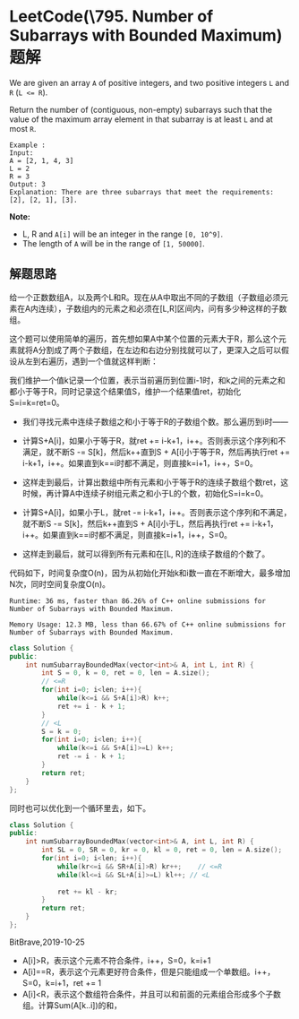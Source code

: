 # LeetCode(\795. Number of Subarrays with Bounded Maximum)题解

We are given an array `A` of positive integers, and two positive integers `L` and `R` (`L <= R`).

Return the number of (contiguous, non-empty) subarrays such that the value of the maximum array element in that subarray is at least `L` and at most `R`.

```
Example :
Input: 
A = [2, 1, 4, 3]
L = 2
R = 3
Output: 3
Explanation: There are three subarrays that meet the requirements: [2], [2, 1], [3].
```

**Note:**

- L, R and `A[i]` will be an integer in the range `[0, 10^9]`.
- The length of `A` will be in the range of `[1, 50000]`.

## 解题思路

给一个正数数组A，以及两个L和R。现在从A中取出不同的子数组（子数组必须元素在A内连续），子数组内的元素之和必须在[L,R]区间内，问有多少种这样的子数组。

这个题可以使用简单的遍历，首先想如果A中某个位置的元素大于R，那么这个元素就将A分割成了两个子数组，在左边和右边分别找就可以了，更深入之后可以假设从左到右遍历，遇到一个值就这样判断：

我们维护一个值k记录一个位置，表示当前遍历到位置i-1时，和k之间的元素之和都小于等于R，同时记录这个结果值S，维护一个结果值ret，初始化S=i=k=ret=0。

- 我们寻找元素中连续子数组之和小于等于R的子数组个数。那么遍历到i时——

- 计算S+A[i]，如果小于等于R，就ret += i-k+1，i++。否则表示这个序列和不满足，就不断S -= S[k]，然后k++直到S + A[i]小于等于R，然后再执行ret += i-k+1，i++。如果直到k==i时都不满足，则直接k=i+1，i++，S=0。
- 这样走到最后，计算出数组中所有元素和小于等于R的连续子数组个数ret，这时候，再计算A中连续子树组元素之和小于L的个数，初始化S=i=k=0。
- 计算S+A[i]，如果小于L，就ret -= i-k+1，i++。否则表示这个序列和不满足，就不断S -= S[k]，然后k++直到S + A[i]小于L，然后再执行ret += i-k+1，i++。如果直到k==i时都不满足，则直接k=i+1，i++，S=0。
- 这样走到最后，就可以得到所有元素和在[L, R]的连续子数组的个数了。

代码如下，时间复杂度O(n)，因为从初始化开始k和i数一直在不断增大，最多增加N次，同时空间复杂度O(n)。

`Runtime: 36 ms, faster than 86.26% of C++ online submissions for Number of Subarrays with Bounded Maximum.`

`Memory Usage: 12.3 MB, less than 66.67% of C++ online submissions for Number of Subarrays with Bounded Maximum.`

```c++
class Solution {
public:
    int numSubarrayBoundedMax(vector<int>& A, int L, int R) {
        int S = 0, k = 0, ret = 0, len = A.size();
        // <=R
        for(int i=0; i<len; i++){
            while(k<=i && S+A[i]>R) k++;
            ret += i - k + 1;
        }
        // <L
        S = k = 0;
        for(int i=0; i<len; i++){
            while(k<=i && S+A[i]>=L) k++;
            ret -= i - k + 1;
        }
        return ret;
    }
};
```

同时也可以优化到一个循环里去，如下。

```c++
class Solution {
public:
    int numSubarrayBoundedMax(vector<int>& A, int L, int R) {
        int SL = 0, SR = 0, kr = 0, kl = 0, ret = 0, len = A.size();
        for(int i=0; i<len; i++){
            while(kr<=i && SR+A[i]>R) kr++;    // <=R   
            while(kl<=i && SL+A[i]>=L) kl++; // <L
            
            ret += kl - kr;
        }
        return ret;
    }
};
```

BitBrave,2019-10-25

- A[i]>R，表示这个元素不符合条件，i++，S=0，k=i+1
- A[i]==R，表示这个元素更好符合条件，但是只能组成一个单数组。i++，S=0，k=i+1，ret += 1
- A[i]<R，表示这个数组符合条件，并且可以和前面的元素组合形成多个子数组。计算Sum(A[k..i])的和，